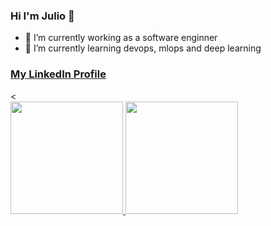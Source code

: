 ### Hi I'm Julio 👋

- 🔭 I’m currently working as a software enginner
- 🌱 I’m currently learning devops, mlops and deep learning
<div id="linkedin">
 <h3><a href="www.linkedin.com/in/juliocnsouza">My LinkedIn Profile</a></h3>
</div>
<
 <div>
  <a href="https://github.com/juliocnsouzadev">
  <img height="180em" src="https://github-readme-stats.vercel.app/api?username=juliocnsouzadev&show_icons=true&theme=dracula&include_all_commits=true&count_private=true"/>
  <img height="180em" src="https://github-readme-stats.vercel.app/api/top-langs/?username=juliocnsouzadev&layout=compact&langs_count=7&theme=dracula"/>
</div>

<!--
**juliocnsouzadev/juliocnsouzadev** is a ✨ _special_ ✨ repository because its `README.md` (this file) appears on your GitHub profile.

Here are some ideas to get you started:

- 🔭 I’m currently working on ...
- 🌱 I’m currently learning ...
- 👯 I’m looking to collaborate on ...
- 🤔 I’m looking for help with ...
- 💬 Ask me about ...
- 📫 How to reach me: ...
- 😄 Pronouns: ...
- ⚡ Fun fact: ...
-->

